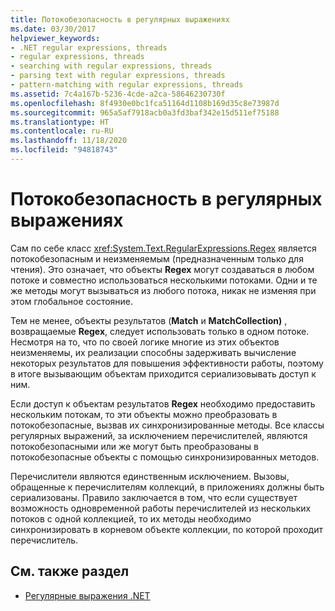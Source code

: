 ```yaml
---
title: Потокобезопасность в регулярных выражениях
ms.date: 03/30/2017
helpviewer_keywords:
- .NET regular expressions, threads
- regular expressions, threads
- searching with regular expressions, threads
- parsing text with regular expressions, threads
- pattern-matching with regular expressions, threads
ms.assetid: 7c4a167b-5236-4cde-a2ca-58646230730f
ms.openlocfilehash: 8f4930e0bc1fca51164d1108b169d35c8e73987d
ms.sourcegitcommit: 965a5af7918acb0a3fd3baf342e15d511ef75188
ms.translationtype: HT
ms.contentlocale: ru-RU
ms.lasthandoff: 11/18/2020
ms.locfileid: "94818743"
---
```

# <a name="thread-safety-in-regular-expressions"></a>Потокобезопасность в регулярных выражениях
Сам по себе класс <xref:System.Text.RegularExpressions.Regex> является потокобезопасным и неизменяемым (предназначенным только для чтения). Это означает, что объекты **Regex** могут создаваться в любом потоке и совместно использоваться несколькими потоками. Одни и те же методы могут вызываться из любого потока, никак не изменяя при этом глобальное состояние.  
  
 Тем не менее, объекты результатов (**Match** и **MatchCollection)** , возвращаемые **Regex**, следует использовать только в одном потоке. Несмотря на то, что по своей логике многие из этих объектов неизменяемы, их реализации способны задерживать вычисление некоторых результатов для повышения эффективности работы, поэтому в итоге вызывающим объектам приходится сериализовывать доступ к ним.  
  
 Если доступ к объектам результатов **Regex** необходимо предоставить нескольким потокам, то эти объекты можно преобразовать в потокобезопасные, вызвав их синхронизированные методы. Все классы регулярных выражений, за исключением перечислителей, являются потокобезопасными или же могут быть преобразованы в потокобезопасные объекты с помощью синхронизированных методов.  
  
 Перечислители являются единственным исключением. Вызовы, обращенные к перечислителям коллекций, в приложениях должны быть сериализованы. Правило заключается в том, что если существует возможность одновременной работы перечислителей из нескольких потоков с одной коллекцией, то их методы необходимо синхронизировать в корневом объекте коллекции, по которой проходит перечислитель.  
  
## <a name="see-also"></a>См. также раздел

- [Регулярные выражения .NET](regular-expressions.md)
